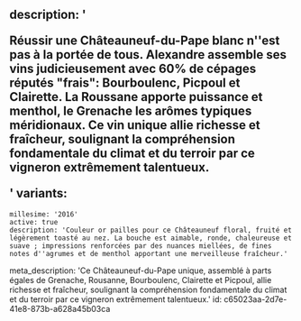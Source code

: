 description: '<p>Réussir une Châteauneuf-du-Pape blanc n''est pas à la portée de tous. Alexandre assemble ses vins judicieusement avec 60% de cépages réputés "frais": Bourboulenc, Picpoul et Clairette. La Roussane apporte puissance et menthol, le Grenache les arômes typiques méridionaux. Ce vin unique allie richesse et fraîcheur, soulignant la compréhension fondamentale du climat et du terroir par ce vigneron extrêmement talentueux.</p>'
variants:
  -
    millesime: '2016'
    active: true
    description: 'Couleur or pailles pour ce Châteauneuf floral, fruité et légèrement toasté au nez. La bouche est aimable, ronde, chaleureuse et suave ; impressions renforcées par des nuances miellées, de fines notes d''agrumes et de menthol apportant une merveilleuse fraîcheur.'
meta_description: 'Ce Châteauneuf-du-Pape unique, assemblé à parts égales de Grenache, Rousanne, Bourboulenc, Clairette et Picpoul, allie richesse et fraîcheur, soulignant la compréhension fondamentale du climat et du terroir par ce vigneron extrêmement talentueux.'
id: c65023aa-2d7e-41e8-873b-a628a45b03ca
